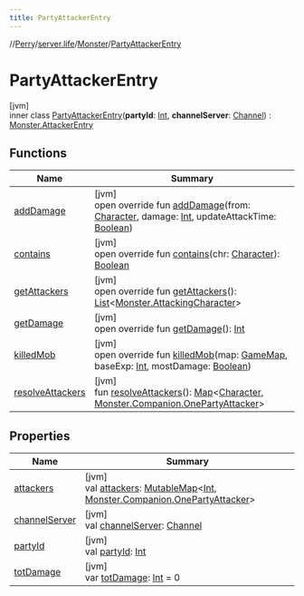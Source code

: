 ```yaml
---
title: PartyAttackerEntry
---
```

//[Perry](../../../../index.html)/[server.life](../../index.html)/[Monster](../index.html)/[PartyAttackerEntry](index.html)



# PartyAttackerEntry



[jvm]\
inner class [PartyAttackerEntry](index.html)(**partyId**: [Int](https://kotlinlang.org/api/latest/jvm/stdlib/kotlin/-int/index.html), **channelServer**: [Channel](../../../net.server.channel/-channel/index.html)) : [Monster.AttackerEntry](../-attacker-entry/index.html)



## Functions


| Name | Summary |
|---|---|
| [addDamage](add-damage.html) | [jvm]<br>open override fun [addDamage](add-damage.html)(from: [Character](../../../client/-character/index.html), damage: [Int](https://kotlinlang.org/api/latest/jvm/stdlib/kotlin/-int/index.html), updateAttackTime: [Boolean](https://kotlinlang.org/api/latest/jvm/stdlib/kotlin/-boolean/index.html)) |
| [contains](contains.html) | [jvm]<br>open override fun [contains](contains.html)(chr: [Character](../../../client/-character/index.html)): [Boolean](https://kotlinlang.org/api/latest/jvm/stdlib/kotlin/-boolean/index.html) |
| [getAttackers](get-attackers.html) | [jvm]<br>open override fun [getAttackers](get-attackers.html)(): [List](https://kotlinlang.org/api/latest/jvm/stdlib/kotlin.collections/-list/index.html)<[Monster.AttackingCharacter](../-attacking-character/index.html)> |
| [getDamage](get-damage.html) | [jvm]<br>open override fun [getDamage](get-damage.html)(): [Int](https://kotlinlang.org/api/latest/jvm/stdlib/kotlin/-int/index.html) |
| [killedMob](killed-mob.html) | [jvm]<br>open override fun [killedMob](killed-mob.html)(map: [GameMap](../../../server.maps/-game-map/index.html), baseExp: [Int](https://kotlinlang.org/api/latest/jvm/stdlib/kotlin/-int/index.html), mostDamage: [Boolean](https://kotlinlang.org/api/latest/jvm/stdlib/kotlin/-boolean/index.html)) |
| [resolveAttackers](resolve-attackers.html) | [jvm]<br>fun [resolveAttackers](resolve-attackers.html)(): [Map](https://kotlinlang.org/api/latest/jvm/stdlib/kotlin.collections/-map/index.html)<[Character](../../../client/-character/index.html), [Monster.Companion.OnePartyAttacker](../-companion/-one-party-attacker/index.html)> |


## Properties


| Name | Summary |
|---|---|
| [attackers](attackers.html) | [jvm]<br>val [attackers](attackers.html): [MutableMap](https://kotlinlang.org/api/latest/jvm/stdlib/kotlin.collections/-mutable-map/index.html)<[Int](https://kotlinlang.org/api/latest/jvm/stdlib/kotlin/-int/index.html), [Monster.Companion.OnePartyAttacker](../-companion/-one-party-attacker/index.html)> |
| [channelServer](channel-server.html) | [jvm]<br>val [channelServer](channel-server.html): [Channel](../../../net.server.channel/-channel/index.html) |
| [partyId](party-id.html) | [jvm]<br>val [partyId](party-id.html): [Int](https://kotlinlang.org/api/latest/jvm/stdlib/kotlin/-int/index.html) |
| [totDamage](tot-damage.html) | [jvm]<br>var [totDamage](tot-damage.html): [Int](https://kotlinlang.org/api/latest/jvm/stdlib/kotlin/-int/index.html) = 0 |

